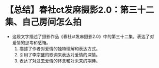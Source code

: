 # 【总结】春社ct发麻摄影2.0：第三十二集、自己房间怎么拍

-   这段文字描述了摄影作品《春社ct发麻摄影2.0》中的第三十二集，表达了对爱情的思考和感慨。
    1.  描述了作者对爱情的独特理解和表达方式。
    2.  引用了李宗盛的歌词来表达对爱情的深情。
    3.  表达了对过去爱情的怀念和对未来的期待。
